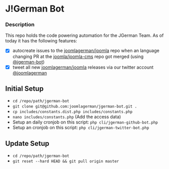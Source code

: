J!German Bot
======================================

### Description

This repo holds the code powering automation for the JGerman Team. As of today it has the following features:

- [x] autocreate issues to the [joomlagerman/joomla](https://github.com/joomlagerman/joomla) repo when an language changing PR at the [joomla/joomla-cms](https://github.com/joomla/joomla-cms) repo got merged (using [@jgerman-bot](https://github.com/jgerman-bot))
- [x] tweet all new [joomlagerman/joomla](https://github.com/joomlagerman/joomla) releases via our twitter account [@joomlagerman](https://twitter.com/joomlagerman)

## Initial Setup

- `cd /repo/path/jgerman-bot`
- `git clone git@github.com:joomlagerman/jgerman-bot.git .`
- `cp includes/constants.dist.php includes/constants.php`
- `nano includes/constants.php` (Add the access data)
- Setup an daily cronjob on this script: `php cli/jgerman-github-bot.php`
- Setup an cronjob on this script: `php cli/jgerman-twitter-bot.php`

## Update Setup

- `cd /repo/path/jgerman-bot`
- `git reset --hard HEAD && git pull origin master`
